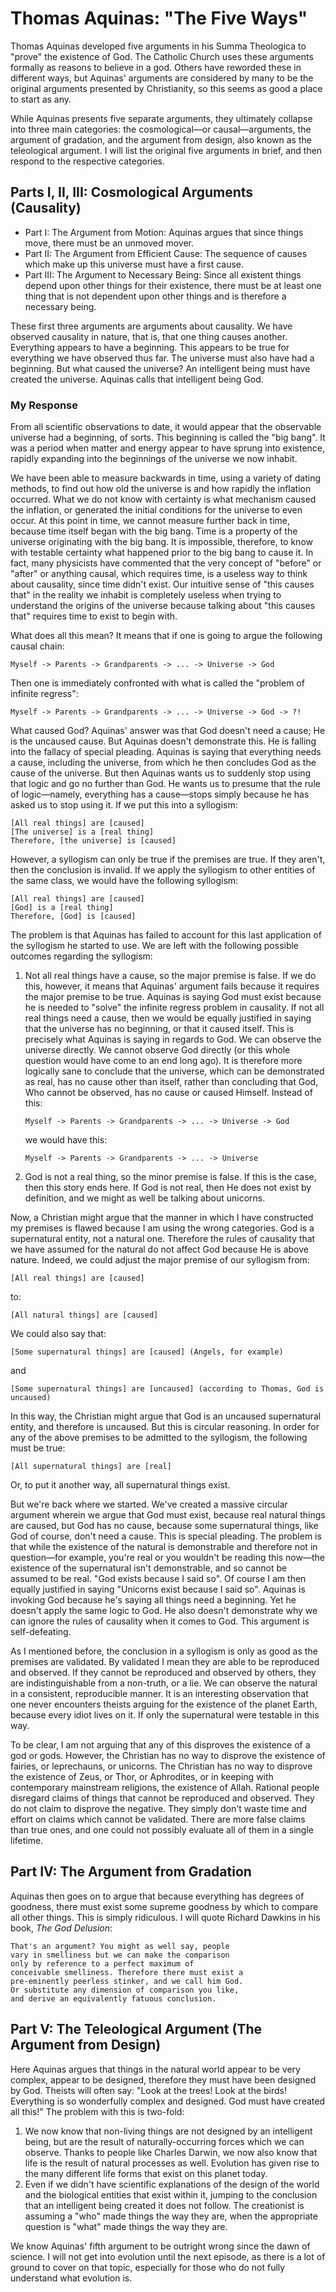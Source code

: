 # Thomas Aquinas: "The Five Ways"

Thomas Aquinas developed five arguments in his Summa Theologica to "prove" the existence of God. The Catholic Church uses these arguments formally as reasons to believe in a god. Others have reworded these in different ways, but Aquinas' arguments are considered by many to be the original arguments presented by Christianity, so this seems as good a place to start as any.

While Aquinas presents five separate arguments, they ultimately collapse into three main categories: the cosmological&mdash;or causal&mdash;arguments, the argument of gradation, and the argument from design, also known as the teleological argument. I will list the original five arguments in brief, and then respond to the respective categories.

## Parts I, II, III: Cosmological Arguments (Causality)

*   Part I: The Argument from Motion: Aquinas argues that since things move, there must be an unmoved mover.
*   Part II: The Argument from Efficient Cause: The sequence of causes which make up this universe must have a first cause.
*   Part III: The Argument to Necessary Being: Since all existent things depend upon other things for their existence, there must be at least one thing that is not dependent upon other things and is therefore a necessary being.

These first three arguments are arguments about causality. We have observed causality in nature, that is, that one thing causes another. Everything appears to have a beginning. This appears to be true for everything we have observed thus far. The universe must also have had a beginning. But what caused the universe? An intelligent being must have created the universe. Aquinas calls that intelligent being God.

### My Response

From all scientific observations to date, it would appear that the observable universe had a beginning, of sorts. This beginning is called the "big bang". It was a period when matter and energy appear to have sprung into existence, rapidly expanding into the beginnings of the universe we now inhabit.

We have been able to measure backwards in time, using a variety of dating methods, to find out how old the universe is and how rapidly the inflation occurred. What we do not know with certainty is what mechanism caused the inflation, or generated the initial conditions for the universe to even occur. At this point in time, we cannot measure further back in time, because time itself began with the big bang. Time is a property of the universe originating with the big bang. It is impossible, therefore, to know with testable certainty what happened prior to the big bang to cause it. In fact, many physicists have commented that the very concept of "before" or "after" or anything causal, which requires time, is a useless way to think about causality, since time didn't exist. Our intuitive sense of "this causes that" in the reality we inhabit is completely useless when trying to understand the origins of the universe because talking about "this causes that" requires time to exist to begin with.

What does all this mean? It means that if one is going to argue the following causal chain:

    Myself -> Parents -> Grandparents -> ... -> Universe -> God

Then one is immediately confronted with what is called the "problem of infinite regress":

    Myself -> Parents -> Grandparents -> ... -> Universe -> God -> ?!

What caused God? Aquinas' answer was that God doesn't need a cause; He is the uncaused cause. But Aquinas doesn't demonstrate this. He is falling into the fallacy of special pleading. Aquinas is saying that everything needs a cause, including the universe, from which he then concludes God as the cause of the universe. But then Aquinas wants us to suddenly stop using that logic and go no further than God. He wants us to presume that the rule of logic&mdash;namely, everything has a cause&mdash;stops simply because he has asked us to stop using it. If we put this into a syllogism:

    [All real things] are [caused]
    [The universe] is a [real thing]
    Therefore, [the universe] is [caused]

However, a syllogism can only be true if the premises are true. If they aren't, then the conclusion is invalid. If we apply the syllogism to other entities of the same class, we would have the following syllogism:

    [All real things] are [caused]
    [God] is a [real thing]
    Therefore, [God] is [caused]

The problem is that Aquinas has failed to account for this last application of the syllogism he started to use. We are left with the following possible outcomes regarding the syllogism:

1.  Not all real things have a cause, so the major premise is false. If we do this, however, it means that Aquinas' argument fails because it requires the major premise to be true. Aquinas is saying God must exist because he is needed to "solve" the infinite regress problem in causality. If not all real things need a cause, then we would be equally justified in saying that the universe has no beginning, or that it caused itself. This is precisely what Aquinas is saying in regards to God. We can observe the universe directly. We cannot observe God directly (or this whole question would have come to an end long ago). It is therefore more logically sane to conclude that the universe, which can be demonstrated as real, has no cause other than itself, rather than concluding that God, Who cannot be observed, has no cause or caused Himself. Instead of this:

        Myself -> Parents -> Grandparents -> ... -> Universe -> God

      we would have this:

        Myself -> Parents -> Grandparents -> ... -> Universe

2.  God is not a real thing, so the minor premise is false. If this is the case, then this story ends here. If God is not real, then He does not exist by definition, and we might as well be talking about unicorns.

Now, a Christian might argue that the manner in which I have constructed my premises is flawed because I am using the wrong categories. God is a supernatural entity, not a natural one. Therefore the rules of causality that we have assumed for the natural do not affect God because He is above nature. Indeed, we could adjust the major premise of our syllogism from:

    [All real things] are [caused]

to:

    [All natural things] are [caused]

We could also say that:

    [Some supernatural things] are [caused] (Angels, for example)

and

    [Some supernatural things] are [uncaused] (according to Thomas, God is uncaused)

In this way, the Christian might argue that God is an uncaused supernatural entity, and therefore is uncaused. But this is circular reasoning. In order for any of the above premises to be admitted to the syllogism, the following must be true:

    [All supernatural things] are [real]

Or, to put it another way, all supernatural things exist.

But we're back where we started. We've created a massive circular argument wherein we argue that God must exist, because real natural things are caused, but God has no cause, because some supernatural things, like God of course, don't need a cause. This is special pleading. The problem is that while the existence of the natural is demonstrable and therefore not in question&mdash;for example, you're real or you wouldn't be reading this now&mdash;the existence of the supernatural isn't demonstrable, and so cannot be assumed to be real. "God exists because I said so". Of course I am then equally justified in saying "Unicorns exist because I said so". Aquinas is invoking God because he's saying all things need a beginning. Yet he doesn't apply the same logic to God. He also doesn't demonstrate why we can ignore the rules of causality when it comes to God. This argument is self-defeating.

As I mentioned before, the conclusion in a syllogism is only as good as the premises are validated. By validated I mean they are able to be reproduced and observed. If they cannot be reproduced and observed by others, they are indistinguishable from a non-truth, or a lie. We can observe the natural in a consistent, reproducible manner. It is an interesting observation that one never encounters theists arguing for the existence of the planet Earth, because every idiot lives on it. If only the supernatural were testable in this way.

To be clear, I am not arguing that any of this disproves the existence of a god or gods. However, the Christian has no way to disprove the existence of fairies, or leprechauns, or unicorns. The Christian has no way to disprove the existence of Zeus, or Thor, or Aphrodites, or in keeping with contemporary mainstream religions, the existence of Allah. Rational people disregard claims of things that cannot be reproduced and observed. They do not claim to disprove the negative. They simply don't waste time and effort on claims which cannot be validated. There are more false claims than true ones, and one could not possibly evaluate all of them in a single lifetime.

## Part IV: The Argument from Gradation

Aquinas then goes on to argue that because everything has degrees of goodness, there must exist some supreme goodness by which to compare all other things. This is simply ridiculous. I will quote Richard Dawkins in his book, *The God Delusion*:

    That's an argument? You might as well say, people
    vary in smelliness but we can make the comparison
    only by reference to a perfect maximum of
    conceivable smelliness. Therefore there must exist a
    pre-eminently peerless stinker, and we call him God.
    Or substitute any dimension of comparison you like,
    and derive an equivalently fatuous conclusion.

## Part V: The Teleological Argument (The Argument from Design)

Here Aquinas argues that things in the natural world appear to be very complex, appear to be designed, therefore they must have been designed by God. Theists will often say: "Look at the trees! Look at the birds! Everything is so wonderfully complex and designed. God must have created all this!" The problem with this is two-fold:

1.  We now know that non-living things are not designed by an intelligent being, but are the result of naturally-occurring forces which we can observe. Thanks to people like Charles Darwin, we now also know that life is the result of natural processes as well. Evolution has given rise to the many different life forms that exist on this planet today.
2.  Even if we didn't have scientific explanations of the design of the world and the biological entities that exist within it, jumping to the conclusion that an intelligent being created it does not follow. The creationist is assuming a "who" made things the way they are, when the appropriate question is "what" made things the way they are.

We know Aquinas' fifth argument to be outright wrong since the dawn of science. I will not get into evolution until the next episode, as there is a lot of ground to cover on that topic, especially for those who do not fully understand what evolution is.
